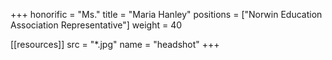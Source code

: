 +++
honorific = "Ms."
title = "Maria Hanley"
positions = ["Norwin Education Association Representative"]
weight = 40

[[resources]]
  src  = "*.jpg"
  name = "headshot"
+++
